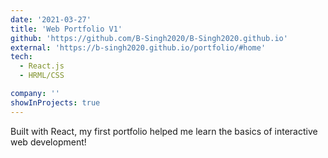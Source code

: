```yaml
---
date: '2021-03-27'
title: 'Web Portfolio V1'
github: 'https://github.com/B-Singh2020/B-Singh2020.github.io'
external: 'https://b-singh2020.github.io/portfolio/#home'
tech:
  - React.js
  - HRML/CSS

company: ''
showInProjects: true
---
```


Built with React, my first portfolio helped me learn the basics of interactive web development!

